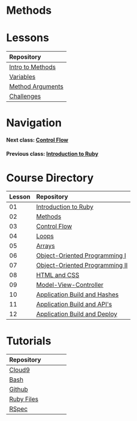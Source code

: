 # Methods

# Lessons
| Repository&nbsp;&nbsp;&nbsp;&nbsp;&nbsp;&nbsp;&nbsp;&nbsp;&nbsp;&nbsp;&nbsp;&nbsp;&nbsp;&nbsp;                             | 
|----------------------------------------------------------------------------------------------------------------------------| 
| [Intro to Methods](https://github.com/Coderdotnew/intro_web_apps_dgm/tree/master/02_class/01_intro_to_methods)             | 
| [Variables](https://github.com/Coderdotnew/intro_web_apps_dgm/tree/master/02_class/02_variables)                           | 
| [Method Arguments](https://github.com/Coderdotnew/intro_web_apps_dgm/tree/master/02_class/03_method_arguments)             | 
| [Challenges](https://github.com/Coderdotnew/intro_web_apps_dgm/tree/master/02_class/04_challenges)                         | 


# Navigation  
#### Next class: [Control Flow](https://github.com/Coderdotnew/intro_web_apps_dgm/tree/master/03_class)  
#### Previous class: [Introduction to Ruby](https://github.com/Coderdotnew/intro_web_apps_dgm/tree/master/01_class)


# Course Directory       
| Lesson | Repository                                                                                                     |
|--------|:---------------------------------------------------------------------------------------------------------------|
| 01     | [Introduction to Ruby](https://github.com/Coderdotnew/intro_web_apps_dgm/tree/master/01_class)                 | 
| 02     | [Methods](https://github.com/Coderdotnew/intro_web_apps_dgm/tree/master/02_class)                              |
| 03     | [Control Flow](https://github.com/Coderdotnew/intro_web_apps_dgm/tree/master/03_class)                         |
| 04     | [Loops](https://github.com/Coderdotnew/intro_web_apps_dgm/tree/master/04_class)                                | 
| 05     | [Arrays](https://github.com/Coderdotnew/intro_web_apps_dgm/tree/master/05_class)                               | 
| 06     | [Object-Oriented Programming I](https://github.com/Coderdotnew/intro_web_apps_dgm/tree/master/06_class)        | 
| 07     | [Object-Oriented Programming II](https://github.com/Coderdotnew/intro_web_apps_dgm/tree/master/07_class)       | 
| 08     | [HTML and CSS](https://github.com/Coderdotnew/intro_web_apps_dgm/tree/master/08_class)                         | 
| 09     | [Model-View-Controller](https://github.com/Coderdotnew/intro_web_apps_dgm/tree/master/09_class)                | 
| 10     | [Application Build and Hashes](https://github.com/Coderdotnew/intro_web_apps_dgm/tree/master/10_class)         | 
| 11     | [Application Build and API's](https://github.com/Coderdotnew/intro_web_apps_dgm/tree/master/11_class)          | 
| 12     | [Application Build and Deploy](https://github.com/Coderdotnew/intro_web_apps_dgm/tree/master/12_class)         | 


# Tutorials  
| Repository&nbsp;&nbsp;&nbsp;&nbsp;&nbsp;&nbsp;&nbsp;&nbsp;&nbsp;&nbsp;&nbsp;&nbsp;&nbsp;&nbsp; | 
|------------------------------------------------------------------------------------------------| 
| [Cloud9](https://github.com/Coderdotnew/cloud9)                                                | 
| [Bash](https://github.com/Coderdotnew/bash)                                                    | 
| [Github](https://github.com/Coderdotnew/github)                                                | 
| [Ruby Files](https://github.com/Coderdotnew/ruby_files)                                        | 
| [RSpec](https://github.com/Coderdotnew/rspec)                                                  | 